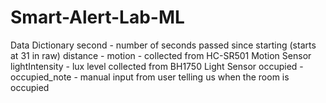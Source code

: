# Smart-Alert-Lab-ML

Data Dictionary 
second - number of seconds passed since starting (starts at 31 in raw)
distance - 
motion - collected from HC-SR501 Motion Sensor
lightIntensity - lux level collected from BH1750 Light Sensor
occupied - 
occupied_note - manual input from user telling us when the room is occupied 